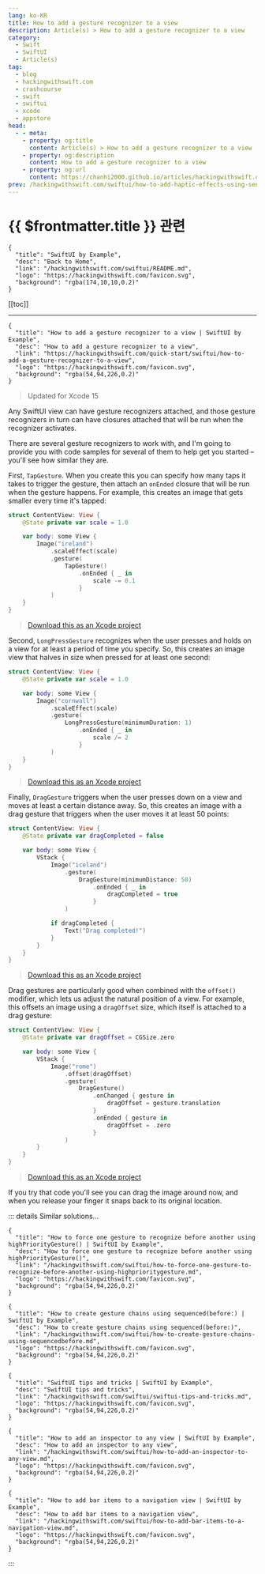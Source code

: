 ```yaml
---
lang: ko-KR
title: How to add a gesture recognizer to a view
description: Article(s) > How to add a gesture recognizer to a view
category:
  - Swift
  - SwiftUI
  - Article(s)
tag: 
  - blog
  - hackingwithswift.com
  - crashcourse
  - swift
  - swiftui
  - xcode
  - appstore
head:
  - - meta:
    - property: og:title
      content: Article(s) > How to add a gesture recognizer to a view
    - property: og:description
      content: How to add a gesture recognizer to a view
    - property: og:url
      content: https://chanhi2000.github.io/articles/hackingwithswift.com/swiftui/how-to-add-a-gesture-recognizer-to-a-view.html
prev: /hackingwithswift.com/swiftui/how-to-add-haptic-effects-using-sensory-feedback.md
---
```


# {{ $frontmatter.title }} 관련

```component VPCard
{
  "title": "SwiftUI by Example",
  "desc": "Back to Home",
  "link": "/hackingwithswift.com/swiftui/README.md",
  "logo": "https://hackingwithswift.com/favicon.svg",
  "background": "rgba(174,10,10,0.2)"
}
```

[[toc]]

---

```component VPCard
{
  "title": "How to add a gesture recognizer to a view | SwiftUI by Example",
  "desc": "How to add a gesture recognizer to a view",
  "link": "https://hackingwithswift.com/quick-start/swiftui/how-to-add-a-gesture-recognizer-to-a-view",
  "logo": "https://hackingwithswift.com/favicon.svg",
  "background": "rgba(54,94,226,0.2)"
}
```

> Updated for Xcode 15

Any SwiftUI view can have gesture recognizers attached, and those gesture recognizers in turn can have closures attached that will be run when the recognizer activates.

There are several gesture recognizers to work with, and I'm going to provide you with code samples for several of them to help get you started – you'll see how similar they are.

First, `TapGesture`. When you create this you can specify how many taps it takes to trigger the gesture, then attach an `onEnded` closure that will be run when the gesture happens. For example, this creates an image that gets smaller every time it's tapped:

```swift
struct ContentView: View {
    @State private var scale = 1.0

    var body: some View {
        Image("ireland")
            .scaleEffect(scale)   
            .gesture(
                TapGesture()
                    .onEnded { _ in
                        scale -= 0.1
                    }
            )
    }
}
```

> [<FontIcon icon="fas fa-file-zipper"/>Download this as an Xcode project](https://hackingwithswift.com/files/projects/swiftui/how-to-add-a-gesture-recognizer-to-a-view-1.zip)

<VidStack src="https://hackingwithswift.com/img/books/quick-start/swiftui/how-to-add-a-gesture-recognizer-to-a-view-1~dark.mp4 "/>

Second, `LongPressGesture` recognizes when the user presses and holds on a view for at least a period of time you specify. So, this creates an image view that halves in size when pressed for at least one second:

```swift
struct ContentView: View {
    @State private var scale = 1.0

    var body: some View {
        Image("cornwall")
            .scaleEffect(scale)
            .gesture(
                LongPressGesture(minimumDuration: 1)
                    .onEnded { _ in
                        scale /= 2
                    }
            )
    }
}
```

> [<FontIcon icon="fas fa-file-zipper"/>Download this as an Xcode project](https://hackingwithswift.com/files/projects/swiftui/how-to-add-a-gesture-recognizer-to-a-view-2.zip)

<VidStack src="https://hackingwithswift.com/img/books/quick-start/swiftui/how-to-add-a-gesture-recognizer-to-a-view-2~dark.mp4" />

Finally, `DragGesture` triggers when the user presses down on a view and moves at least a certain distance away. So, this creates an image with a drag gesture that triggers when the user moves it at least 50 points:

```swift
struct ContentView: View {
    @State private var dragCompleted = false

    var body: some View {
        VStack {
            Image("iceland")
                .gesture(
                    DragGesture(minimumDistance: 50)
                        .onEnded { _ in
                            dragCompleted = true
                        }
                )

            if dragCompleted {
                Text("Drag completed!")
            }
        }
    }
}
```

> [<FontIcon icon="fas fa-file-zipper"/>Download this as an Xcode project](https://hackingwithswift.com/files/projects/swiftui/how-to-add-a-gesture-recognizer-to-a-view-3.zip)

<VidStack src="https://hackingwithswift.com/img/books/quick-start/swiftui/how-to-add-a-gesture-recognizer-to-a-view-3~dark.mp4" />

Drag gestures are particularly good when combined with the `offset()` modifier, which lets us adjust the natural position of a view. For example, this offsets an image using a `dragOffset` size, which itself is attached to a drag gesture:

```swift
struct ContentView: View {
    @State private var dragOffset = CGSize.zero

    var body: some View {
        VStack {
            Image("rome")
                .offset(dragOffset)
                .gesture(
                    DragGesture()
                        .onChanged { gesture in
                            dragOffset = gesture.translation
                        }
                        .onEnded { gesture in
                            dragOffset = .zero
                        }
                )
        }
    }
}
```

> [<FontIcon icon="fas fa-file-zipper"/>Download this as an Xcode project](https://hackingwithswift.com/files/projects/swiftui/how-to-add-a-gesture-recognizer-to-a-view-4.zip)

<VidStack src="https://hackingwithswift.com/img/books/quick-start/swiftui/how-to-add-a-gesture-recognizer-to-a-view-4~dark.mp4" />

If you try that code you'll see you can drag the image around now, and when you release your finger it snaps back to its original location.

::: details Similar solutions…

```component VPCard
{
  "title": "How to force one gesture to recognize before another using highPriorityGesture() | SwiftUI by Example",
  "desc": "How to force one gesture to recognize before another using highPriorityGesture()",
  "link": "/hackingwithswift.com/swiftui/how-to-force-one-gesture-to-recognize-before-another-using-highprioritygesture.md",
  "logo": "https://hackingwithswift.com/favicon.svg",
  "background": "rgba(54,94,226,0.2)"
}
```

```component VPCard
{
  "title": "How to create gesture chains using sequenced(before:) | SwiftUI by Example",
  "desc": "How to create gesture chains using sequenced(before:)",
  "link": "/hackingwithswift.com/swiftui/how-to-create-gesture-chains-using-sequencedbefore.md",
  "logo": "https://hackingwithswift.com/favicon.svg",
  "background": "rgba(54,94,226,0.2)"
}
```

```component VPCard
{
  "title": "SwiftUI tips and tricks | SwiftUI by Example",
  "desc": "SwiftUI tips and tricks",
  "link": "/hackingwithswift.com/swiftui/swiftui-tips-and-tricks.md",
  "logo": "https://hackingwithswift.com/favicon.svg",
  "background": "rgba(54,94,226,0.2)"
}
```

```component VPCard
{
  "title": "How to add an inspector to any view | SwiftUI by Example",
  "desc": "How to add an inspector to any view",
  "link": "/hackingwithswift.com/swiftui/how-to-add-an-inspector-to-any-view.md",
  "logo": "https://hackingwithswift.com/favicon.svg",
  "background": "rgba(54,94,226,0.2)"
}
```

```component VPCard
{
  "title": "How to add bar items to a navigation view | SwiftUI by Example",
  "desc": "How to add bar items to a navigation view",
  "link": "/hackingwithswift.com/swiftui/how-to-add-bar-items-to-a-navigation-view.md",
  "logo": "https://hackingwithswift.com/favicon.svg",
  "background": "rgba(54,94,226,0.2)"
}
```

:::

